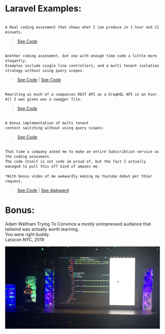 # Laravel Examples:




```

A Real coding assesment that shows what I can produce in 1 hour and 12 minuets. 

```
> [See Code](https://github.com/mokeseven7/laravel-power-hour)

 
```

Another coding assesment, but one with enough time code a little more elegantly.   
Examples include single line controllers, and a multi tenant isolation strategy without using query scopes. 

```

> [See Code](https://github.com/mokeseven7/deedee/blob/main/app/Http/Controllers/DeeDeeController.php#L14) | [See Code](https://github.com/mokeseven7/deedee/commit/7920e2b74ba6219288ecc2e944456fc6f2876b6e)


   
```

Rewriting as much of a companies REST API as a GraqhQL API in an hour.  
All I was given was a swagger file.

```
> [See Code](https://github.com/mokeseven7/huntress)

``` 

A bonus implementation of multi tenant 
context switching without using query scopes:

```
>[See Code](https://github.com/mokeseven7/deedee/commit/7920e2b74ba6219288ecc2e944456fc6f2876b6e)


```

That time a company asked me to make an entire Subscribtion service as the coding assesment. 
The code itself is not code im proud of, but the fact I actually managed to pull this off kind of amazes me. 

*With bonus video of me awkwardly making my Youtube debut per thier request.

```
>[See Code](https://github.com/mokeseven7/streamlabs) | [See Awkward](https://youtu.be/cIAeLCngx3g)


 

# Bonus:
Adam Waltham Trying To Convince a *mostly* unimpressed audiance that tailwind was actually worth learning.   
You were right buddy.   
Laracon NYC, 2019

![Laracon 2019](./assets/laracon.jpeg)
